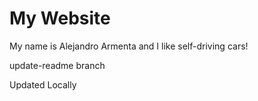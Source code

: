 # My Website

My name is Alejandro Armenta and I like self-driving cars!

update-readme branch

Updated Locally